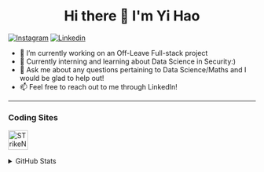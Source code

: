 <h1 align='center'> Hi there 👋 I'm Yi Hao </h1>

[![Instagram](https://img.shields.io/badge/Follow-me-blue?style=for-the-badge&logo=instagram)](https://www.instagram.com/puah_yihao/)
[![Linkedin](https://img.shields.io/badge/Connect%20with%20me-CV-blue?style=for-the-badge&logo=linkedin)](https://www.linkedin.com/in/yi-hao-puah-7286b11b8/)


- 🔭 I’m currently working on an Off-Leave Full-stack project
- 🌱 Currently interning and learning about Data Science in Security:)
- 💬 Ask me about any questions pertaining to Data Science/Maths and I would be glad to help out!
- 📫 Feel free to reach out to me through LinkedIn!

---

### Coding Sites

<p align="left">
<a href="https://leetcode.com/STrikeNone/" target="blank"><img align="center" src="https://upload.wikimedia.org/wikipedia/commons/1/19/LeetCode_logo_black.png" alt="STrikeNone" height="40" width="40" /></a>
</p>


<details>
  
  <summary>GitHub Stats</summary>
  <img align="left" alt="GitHub Stats" src="https://github-readme-stats.vercel.app/api?username=STrikeNone" />
  
</details>
